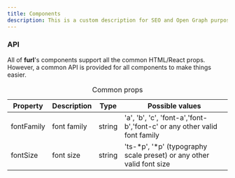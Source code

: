 ```yaml
---
title: Components
description: This is a custom description for SEO and Open Graph purposes, rather than the default generated excerpt. Simply add a description field to the frontmatter.
---
```


### API

All of **furl**'s components support all the common HTML/React props. However, a common API is provided for all components to make things easier.

<table>
  <caption>Common props</caption>
  <thead>
    <tr>
      <th>Property</th>
      <th colspan="2">Description</th>
      <th>Type</th>
      <th colspan="2">Possible values</th>
    </tr>
  </thead>
  <tbody>
    <tr>
      <td class="font-c">fontFamily</td>
      <td colspan="2">font family</td>
      <td>string</td>
      <td colspan="2" class='font-c'>'a', 'b', 'c', 'font-a','font-b','font-c' or any other valid font family</td>
    </tr>
    <tr>
      <td class="font-c">fontSize</td>
      <td colspan="2">font size</td>
      <td>string</td>
      <td colspan="2" class='font-c'>'ts-*p', '*p' (typography scale preset) or any other valid font size</td>
    </tr>
  </tbody>
</table>
